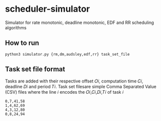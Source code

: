 # scheduler-simulator
Simulator for rate monotonic, deadline monotonic, EDF and RR scheduling algorithms

## How to run
```
python3 simulator.py {rm,dm,audsley,edf,rr} task_set_file
```

## Task set file format
Tasks are added with their respective offset 𝑂𝑖, computation time 𝐶𝑖, deadline 𝐷𝑖 and period 𝑇𝑖. Task set filesare simple Comma Separated Value (CSV) files where the line 𝑖 encodes the 𝑂𝑖,𝐶𝑖,𝐷𝑖,𝑇𝑖 of task 𝑖
```text
0,7,41,58
1,4,62,69
4,3,12,80
0,8,24,94
```
